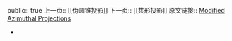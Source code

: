 public:: true
上一页:: [[伪圆锥投影]]
下一页:: [[共形投影]]
原文链接:: [Modified Azimuthal Projections](https://web.archive.org/web/20180701195125/http://progonos.com/furuti/MapProj/Normal/ProjMAz/projMAz.html)

-